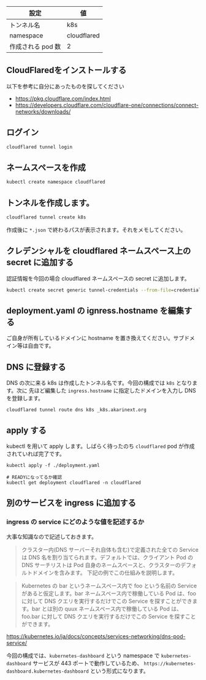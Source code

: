 | 設定              | 値          |
| ----------------- | ----------- |
| トンネル名        | k8s         |
| namespace         | cloudflared |
| 作成される pod 数 | 2           |

## CloudFlaredをインストールする

以下を参考に自分にあったものを探してください

- https://pkg.cloudflare.com/index.html
- https://developers.cloudflare.com/cloudflare-one/connections/connect-networks/downloads/

## ログイン

```sh
cloudflared tunnel login
```

## ネームスペースを作成

```sh
kubectl create namespace cloudflared
```

## トンネルを作成します。

```sh
cloudflared tunnel create k8s
```

作成後に `*.json` で終わるパスが表示されます。それをメモしてください。

## クレデンシャルを cloudflared ネームスペース上の secret に追加する

認証情報を今回の場合 cloudflared ネームスペースの secret に追加します。

```sh
kubectl create secret generic tunnel-credentials --from-file=credentials.json=/Users/yourusername/.cloudflared/<tunnel ID>.json -n cloudflared
```

## deployment.yaml の ignress.hostname を編集する

ご自身が所有しているドメインに hostname を置き換えてください。サブドメイン等は自由です。

## DNS に登録する

DNS の次に来る k8s は作成したトンネル名です。今回の構成では `k8s` となります。次に 先ほど編集した `ingress.hostname` に指定したドメインを入力し DNS を登録します。

```
cloudflared tunnel route dns k8s _k8s.akarinext.org
```

## apply する

kubectl を用いて apply します。しばらく待ったのち `cloudflared` pod が作成されていれば完了です。

```
kubectl apply -f ./deployment.yaml

# READYになってるか確認
kubectl get deployment cloudflared -n cloudflared
```

## 別のサービスを ingress に追加する

### ingress の service にどのような値を記述するか

大事な知識なので記述しておきます。

> クラスター内(DNS サーバーそれ自体も含む)で定義された全ての Service は DNS 名を割り当てられます。デフォルトでは、クライアント Pod の DNS サーチリストは Pod 自身のネームスペースと、クラスターのデフォルトドメインを含みます。
> 下記の例でこの仕組みを説明します。

> Kubernetes の bar というネームスペース内で foo という名前の Service があると仮定します。bar ネームスペース内で稼働している Pod は、foo に対して DNS クエリを実行するだけでこの Service を探すことができます。bar とは別の quux ネームスペース内で稼働している Pod は、foo.bar に対して DNS クエリを実行するだけでこの Service を探すことができます。

https://kubernetes.io/ja/docs/concepts/services-networking/dns-pod-service/

今回の構成では、`kubernetes-dashboard` という namespace で `kubernetes-dashboard` サービスが 443 ポートで動作しているため、 `https://kubernetes-dashboard.kubernetes-dashboard` という形式になります。
